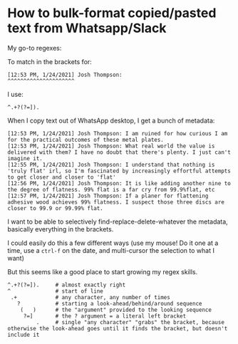 # How to bulk-format copied/pasted text from Whatsapp/Slack

My go-to regexes:

To match in the brackets for:

```
[12:53 PM, 1/24/2021] Josh Thompson:
^^^^^^^^^^^^^^^^^^^^^
```

I use:

```
^.+?(?=]).
```

When I copy text out of WhatsApp desktop, I get a bunch of metadata:

```
[12:53 PM, 1/24/2021] Josh Thompson: I am ruined for how curious I am for the practical outcomes of these metal plates.
[12:53 PM, 1/24/2021] Josh Thompson: What real world the value is delivered with them? I have no doubt that there's plenty. I just can't imagine it.
[12:55 PM, 1/24/2021] Josh Thompson: I understand that nothing is 'truly flat' irl, so I'm fascinated by increasingly effortful attempts to get closer and closer to 'flat'
[12:56 PM, 1/24/2021] Josh Thompson: It is like adding another nine to the degree of flatness. 99% flat is a far cry from 99.9%flat, etc
[12:57 PM, 1/24/2021] Josh Thompson: If a planer for flattening adhesive wood achieves 99% flatness. I suspect those three discs are closer to 99.9 or 99.99% flat.
```

I want to be able to selectively find-replace-delete-whatever the metadata, basically everything in the brackets.

I could easily do this a few different ways (use my mouse! Do it one at a time, use a `ctrl-f` on the date, and multi-cursor the selection to what I want)

But this seems like a good place to start growing my regex skills.

```
^.+?(?=]).     # almost exactly right
^              # start of line
 .+            # any character, any number of times
   ?           # starting a look-ahead/behind/around sequence
    (   )      # the "argument" provided to the looking sequence
     ?=]       # the ? argument = a literal left bracket
         .     # single "any character" "grabs" the bracket, because otherwise the look-ahead goes until it finds the bracket, but doesn't include it
```